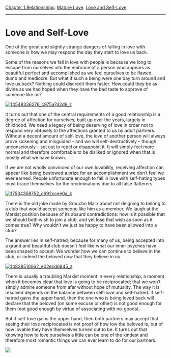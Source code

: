 [Chapter 1.Relationships](https://www.theschooloflife.com/thebookoflife/category/relationships/): [Mature Love](https://www.theschooloflife.com/thebookoflife/category/relationships/mature-love/): [Love and Self-Love](https://www.theschooloflife.com/thebookoflife/love-and-self-love/)

* * *

# Love and Self-Love

One of the great and slightly strange dangers of falling in love with someone is how we may respond the day they start to love us back.

Some of the reasons we fall in love with people is because we long to escape from ourselves into the embrace of a person who appears as beautiful perfect and accomplished as we feel ourselves to be flawed, dumb and mediocre. But what if such a being were one day turn around and love us back? Nothing could discredit them faster. How could they be as divine as we had hoped when they have the bad taste to approve of someone like us?

[![14548336276_c975a7d2d9_z](https://www.theschooloflife.com/thebookoflife/wp-content/uploads/2016/06/14548336276_c975a7d2d9_z.jpg)](http://www.thebookoflife.org/wp-content/uploads/2016/06/14548336276_c975a7d2d9_z.jpg)

It turns out that one of the central requirements of a good relationship is a degree of affection for ourselves; built up over the years, largely in childhood. We need a legacy of being deserving of love in order not to respond very obtusely to the affections granted to us by adult partners. Without a decent amount of self-love, the love of another person will always prove sickening and misguided – and we will self-destructively – though unconsciously – set out to repel or disappoint it. It will simply feel more normal and therefore comfortable to be disliked or ignored when that is mostly what we have known.

If we are not wholly convinced of our own lovability, receiving affection can appear like being bestowed a prize for an accomplishment we don’t feel we ever earned. People unfortunate enough to fall in love with self-hating types must brace themselves for the recriminations due to all false flatterers.

[![17534358752_c692ccee0a_k](https://www.theschooloflife.com/thebookoflife/wp-content/uploads/2016/06/17534358752_c692ccee0a_k.jpg)](http://www.thebookoflife.org/wp-content/uploads/2016/06/17534358752_c692ccee0a_k.jpg)

There is the old joke made by Groucho Marx about not deigning to belong to a club that would accept someone like him as a member. We laugh at the Marxist position because of its absurd contradictions: how is it possible that we should both wish to join a club, and yet lose that wish as soon as it comes true? Why wouldn’t we just be happy to have been allowed into a club?

The answer lies in self-hatred; because for many of us, being accepted into a grand and beautiful club doesn’t feel like what our inner psyches have been shaped to accept. We wonder how we can continue to believe in the club, or indeed the beloved now that they believe in us.

[![14838510062_e02ecd6845_z](https://www.theschooloflife.com/thebookoflife/wp-content/uploads/2016/06/14838510062_e02ecd6845_z.jpg)](http://www.thebookoflife.org/wp-content/uploads/2016/06/14838510062_e02ecd6845_z.jpg)

There is usually a troubling Marxist moment in every relationship, a moment when it becomes clear that love is going to be reciprocated; that we won’t simply admire someone from afar without hope of mutuality. The way it is resolved depends on the balance between self-love and self-hatred. If self-hatred gains the upper hand, then the one who is being loved back will declare that the beloved (on some excuse or other) is not good enough for them (not good enough by virtue of associating with no-goods).

But if self-love gains the upper hand, then both partners may accept that seeing their love reciprocated is not proof of how low the beloved is, but of how lovable they have themselves turned out to be. It turns out that knowing how to love ourselves a little can be one of the kindest and therefore most romantic things we can ever learn to do for our partners.

[![](https://img.youtube.com/vi/CMGtCBEe1NM/0.jpg)](https://www.youtube.com/embed/CMGtCBEe1NM '')
